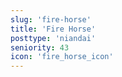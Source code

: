 ```yaml
---
slug: 'fire-horse'
title: 'Fire Horse'
posttype: 'niandai'
seniority: 43
icon: 'fire_horse_icon'
---
```

